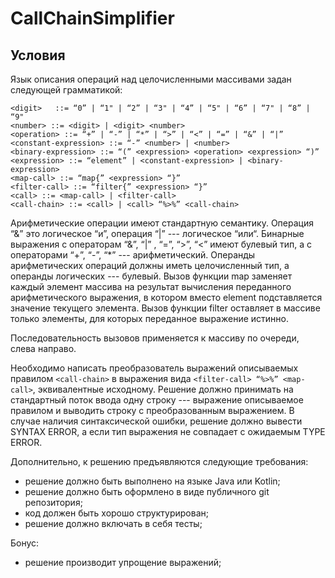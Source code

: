 # CallChainSimplifier

## Условия
Язык описания операций над целочисленными массивами задан следующей грамматикой:
```
<digit>   ::= “0” | “1" | “2” | “3" | “4” | “5" | “6” | “7" | “8” | “9"
<number> ::= <digit> | <digit> <number>
<operation> ::= “+” | “-” | “*” | “>” | “<” | “=” | “&” | “|”
<constant-expression> ::= “-” <number> | <number>
<binary-expression> ::= “(” <expression> <operation> <expression> “)”
<expression> ::= “element” | <constant-expression> | <binary-expression>
<map-call> ::= “map{” <expression> “}”
<filter-call> ::= “filter{” <expression> “}”
<call> ::= <map-call> | <filter-call>
<call-chain> ::= <call> | <call> “%>%” <call-chain>
```
Арифметические операции имеют стандартную семантику.
 Операция “&” это логическое “и”, операция “|” --- логическое “или“.
 Бинарные выражения с операторам “&”, “|” , “=”, “>”, “<” имеют булевый тип,
 а с операторами “+”, “-”, “*” --- арифметический.
 Операнды арифметических операций должны иметь целочисленный тип,
 а операнды логических --- булевый.
 Вызов функции map заменяет каждый элемент массива на результат вычисления
 переданного арифметического выражения,
 в котором вместо element подставляется значение текущего элемента.
 Вызов функции filter оставляет в массиве только элементы,
 для которых переданное выражение истинно.

Последовательность вызовов применяется к массиву по очереди, слева направо.

Необходимо написать преобразователь выражений описываемых правилом `<call-chain>`
 в выражения вида `<filter-call> “%>%” <map-call>`, эквивалентные исходному.
 Решение должно принимать на стандартный поток ввода одну строку ---
 выражение описываемое правилом <call-chain> и выводить строку 
 с преобразованным выражением. В случае наличия синтаксической ошибки,
 решение должно вывести SYNTAX ERROR, а если тип выражения не совпадает c
 ожидаемым TYPE ERROR.

Дополнительно, к решению предъявляются следующие требования:

 - решение должно быть выполнено на языке Java или Kotlin;
 - решение должно быть оформлено в виде публичного git репозитория;
 - код должен быть хорошо структурирован;
 - решение должно включать в себя тесты;

Бонус:
 - решение производит упрощение выражений;
